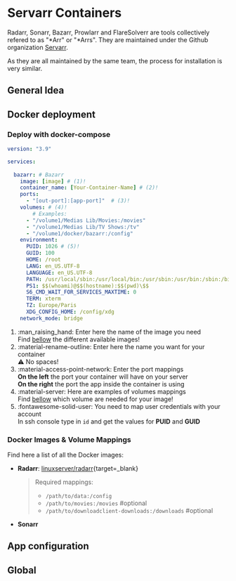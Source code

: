 # Servarr Containers 

Radarr, Sonarr, Bazarr, Prowlarr and FlareSolverr are tools collectively refered to as "*Arr" or "*Arrs". 
They are maintained under the Github organization [Servarr](https://github.com/Servarr). 

As they are all maintained by the same team, the process for installation is very similar. 

## General Idea 

## Docker deployment 

### Deploy with docker-compose 

``` yaml
version: "3.9"  

services:
  
  bazarr: # Bazarr
    image: [image] # (1)!
    container_name: [Your-Container-Name] # (2)!
    ports:
      - "[out-port]:[app-port]"  # (3)!
    volumes: # (4)!
        # Examples: 
      - "/volume1/Medias Lib/Movies:/movies"
      - "/volume1/Medias Lib/TV Shows:/tv"
      - "/volume1/docker/bazarr:/config"
    environment: 
      PUID: 1026 # (5)!
      GUID: 100
      HOME: /root
      LANG: en_US.UTF-8
      LANGUAGE: en_US.UTF-8
      PATH: /usr/local/sbin:/usr/local/bin:/usr/sbin:/usr/bin:/sbin:/bin
      PS1: $$(whoami)@$$(hostname):$$(pwd)\$$
      S6_CMD_WAIT_FOR_SERVICES_MAXTIME: 0
      TERM: xterm
      TZ: Europe/Paris
      XDG_CONFIG_HOME: /config/xdg
    network_mode: bridge
```

1.  :man_raising_hand: Enter here the name of the image you need  
    Find [bellow](#docker-images-volume-mappings) the different available images!  
2.  :material-rename-outline: Enter here the name you want for your container   
    :warning: No spaces!  
3.  :material-access-point-network: Enter the port mappings  
    **On the left** the port your container will have on your server   
    **On the right** the port the app inside the container is using     
4.  :material-server: Here are examples of volumes mappings  
    Find [bellow](#docker-images-volume-mappings) which volume are needed for your image!  
5.  :fontawesome-solid-user: You need to map user credentials with your account   
    In ssh console type in `id` and get the values for **PUID** and **GUID**  


### Docker Images & Volume Mappings

Find here a list of all the Docker images: 

- **Radarr**: [linuxserver/radarr](https://hub.docker.com/r/linuxserver/radarr){target=_blank} 
  > Required mappings:  
  >
  > - `/path/to/data:/config`
  > - `/path/to/movies:/movies` #optional  
  > - `/path/to/downloadclient-downloads:/downloads` #optional  
- **Sonarr** 


## App configuration 

## Global 